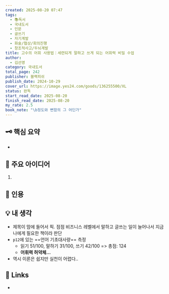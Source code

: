 ```yaml
---
created: 2025-08-20 07:47
tags:
  - 📚독서
  - 국내도서
  - 인문
  - 글쓰기
  - 자기계발
  - 화술/협상/회의진행
  - 창조적사고/두뇌계발
title: 고수의 어휘 사용법：세련되게 말하고 쓰게 되는 어휘력 비밀 수업
author:
  - 김선영
category: 국내도서
total_page: 242
publisher: 블랙피쉬
publish_date: 2024-10-29
cover_url: https://image.yes24.com/goods/136255500/XL
status: 완독
start_read_date: 2025-08-20
finish_read_date: 2025-08-20
my_rate: 2.5
book_note: "\b정도와 뻔함의 그 어딘가"
---
```


  
## 🗝 핵심 요약

- 

  

## 📝 주요 아이디어

1. 

  

## 📌 인용

> 

## 💡 내 생각

- 제목이 맘에 들어서 픽. 점점 비즈니스 레벨에서 말하고 글쓰는 일이 늘어나서 지금 나에게 필요한 책이라 판단
- `p12`에 있는 ==언어 기초대사량== 측정
	- 읽기 51/100, 말하기 31/100, 쓰기 42/100 => 총점: 124
	- **어휘력 허약체...**
- 역시 이론은 쉽지만 실천이 어렵다..
	
  

## 🔗 Links

- 
